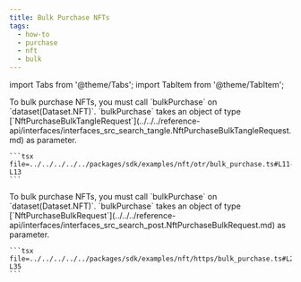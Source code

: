 ```yaml
---
title: Bulk Purchase NFTs
tags:
  - how-to
  - purchase
  - nft
  - bulk
---
```


import Tabs from '@theme/Tabs';
import TabItem from '@theme/TabItem';

<Tabs>
  <TabItem value="otr" label="OTR">
    To bulk purchase NFTs, you must call `bulkPurchase` on `dataset(Dataset.NFT)`.
    `bulkPurchase` takes an object of type [`NftPurchaseBulkTangleRequest`](../../../reference-api/interfaces/interfaces_src_search_tangle.NftPurchaseBulkTangleRequest.md) as parameter.

    ```tsx file=../../../../../packages/sdk/examples/nft/otr/bulk_purchase.ts#L11-L13
    ```
  </TabItem>  
  <TabItem value="https" label="HTTPS">
    To bulk purchase NFTs, you must call `bulkPurchase` on `dataset(Dataset.NFT)`.
    `bulkPurchase` takes an object of type [`NftPurchaseBulkRequest`](../../../reference-api/interfaces/interfaces_src_search_post.NftPurchaseBulkRequest.md) as parameter.

    ```tsx file=../../../../../packages/sdk/examples/nft/https/bulk_purchase.ts#L22-L35
    ```
  </TabItem>
</Tabs>
